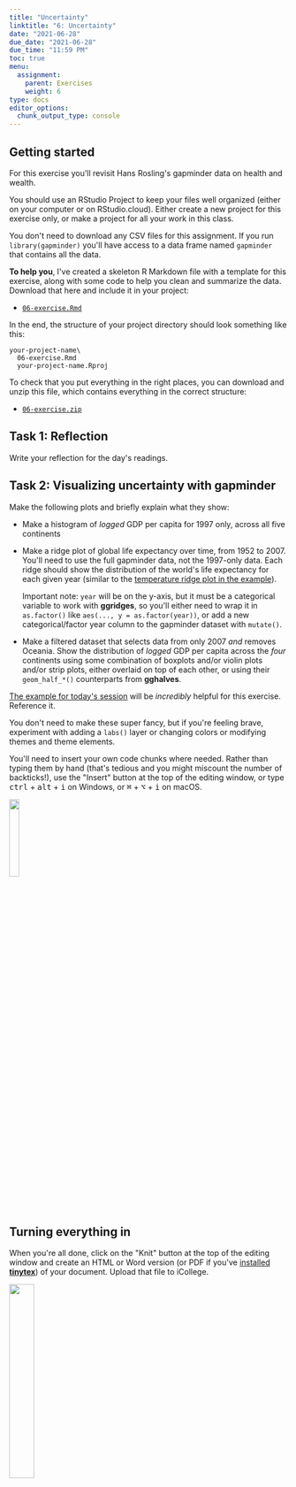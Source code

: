 ```yaml
---
title: "Uncertainty"
linktitle: "6: Uncertainty"
date: "2021-06-28"
due_date: "2021-06-28"
due_time: "11:59 PM"
toc: true
menu:
  assignment:
    parent: Exercises
    weight: 6
type: docs
editor_options: 
  chunk_output_type: console
---
```


## Getting started

For this exercise you'll revisit Hans Rosling's gapminder data on health and wealth.

You should use an RStudio Project to keep your files well organized (either on your computer or on RStudio.cloud). Either create a new project for this exercise only, or make a project for all your work in this class.

You don't need to download any CSV files for this assignment. If you run `library(gapminder)` you'll have access to a data frame named `gapminder` that contains all the data. 

**To help you**, I've created a skeleton R Markdown file with a template for this exercise, along with some code to help you clean and summarize the data. Download that here and include it in your project:

- [<i class="fab fa-r-project"></i> `06-exercise.Rmd`](/projects/06-exercise/06-exercise.Rmd)

In the end, the structure of your project directory should look something like this:

```text
your-project-name\
  06-exercise.Rmd
  your-project-name.Rproj
```

To check that you put everything in the right places, you can download and unzip this file, which contains everything in the correct structure:

- [<i class="fas fa-file-archive"></i> `06-exercise.zip`](/projects/06-exercise.zip)


## Task 1: Reflection

Write your reflection for the day's readings.


## Task 2: Visualizing uncertainty with gapminder

Make the following plots and briefly explain what they show:

- Make a histogram of *logged* GDP per capita for 1997 only, across all five continents

- Make a ridge plot of global life expectancy over time, from 1952 to 2007. You'll need to use the full gapminder data, not the 1997-only data. Each ridge should show the distribution of the world's life expectancy for each given year (similar to the [temperature ridge plot in the example](/example/06-example/#density-plots)). 

    Important note: `year` will be on the y-axis, but it must be a categorical variable to work with **ggridges**, so you'll either need to wrap it in `as.factor()` like `aes(..., y = as.factor(year))`, or add a new categorical/factor year column to the gapminder dataset with `mutate()`.

- Make a filtered dataset that selects data from only 2007 *and* removes Oceania. Show the distribution of *logged* GDP per capita across the *four* continents using some combination of boxplots and/or violin plots and/or strip plots, either overlaid on top of each other, or using their `geom_half_*()` counterparts from **gghalves**.

[The example for today's session](/example/06-example/) will be *incredibly* helpful for this exercise. Reference it.

You don't need to make these super fancy, but if you're feeling brave, experiment with adding a `labs()` layer or changing colors or modifying themes and theme elements.

You'll need to insert your own code chunks where needed. Rather than typing them by hand (that's tedious and you might miscount the number of backticks!), use the "Insert" button at the top of the editing window, or type <kbd>ctrl</kbd> + <kbd>alt</kbd> + <kbd>i</kbd> on Windows, or <kbd>⌘</kbd> + <kbd>⌥</kbd> + <kbd>i</kbd> on macOS.

<img src="/img/assignments/insert-chunk-button.png" width="19%" />


## Turning everything in

When you're all done, click on the "Knit" button at the top of the editing window and create an HTML or Word version (or PDF if you've [installed **tinytex**](/resource/install/#install-tinytex)) of your document. Upload that file to iCollege.

<img src="/img/assignments/knit-button.png" width="30%" />
